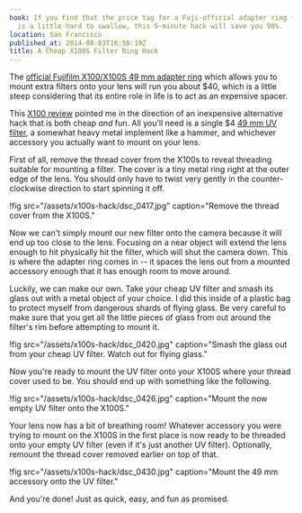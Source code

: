 ```yaml
---
hook: If you find that the price tag for a Fuji-official adapter ring for the X100S
  is a little hard to swallow, this 5-minute hack will save you 90%.
location: San Francisco
published_at: 2014-08-03T16:50:19Z
title: A Cheap X100S Filter Ring Hack
---
```


The [official Fujifilm X100/X100S 49 mm adapter ring](http://www.amazon.com/Fujifilm-AR-X100-Adapter-Ring-49mm/dp/B004MME69S) which allows you to mount extra filters onto your lens will run you about $40, which is a little steep considering that its entire role in life is to act as an expensive spacer.

This [X100 review](http://zackarias.com/for-photographers/gear-gadgets/fuji-x100-review/) pointed me in the direction of an inexpensive alternative hack that is both cheap *and* fun. All you'll need is a single $4 [49 mm UV filter](http://www.amazon.com/Tiffen-49mm-UV-Protection-Filter/dp/B00004ZCJF/ref=sr_1_1?ie=UTF8&qid=1407084409&sr=8-1&keywords=tiffen+49+mm+uv), a somewhat heavy metal implement like a hammer, and whichever accessory you actually want to mount on your lens.

First of all, remove the thread cover from the X100s to reveal threading suitable for mounting a filter. The cover is a tiny metal ring right at the outer edge of the lens. You should only have to twist very gently in the counter-clockwise direction to start spinning it off.

!fig src="/assets/x100s-hack/dsc_0417.jpg" caption="Remove the thread cover from the X100S."

Now we can't simply mount our new filter onto the camera because it will end up too close to the lens. Focusing on a near object will extend the lens enough to hit physically hit the filter, which will shut the camera down. This is where the adapter ring comes in -- it spaces the lens out from a mounted accessory enough that it has enough room to move around.

Luckily, we can make our own. Take your cheap UV filter and smash its glass out with a metal object of your choice. I did this inside of a plastic bag to protect myself from dangerous shards of flying glass. Be very careful to make sure that you get all the little pieces of glass from out around the filter's rim before attempting to mount it.

!fig src="/assets/x100s-hack/dsc_0420.jpg" caption="Smash the glass out from your cheap UV filter. Watch out for flying glass."

Now you're ready to mount the UV filter onto your X100S where your thread cover used to be. You should end up with something like the following.

!fig src="/assets/x100s-hack/dsc_0426.jpg" caption="Mount the now empty UV filter onto the X100S."

Your lens now has a bit of breathing room! Whatever accessory you were trying to mount on the X100S in the first place is now ready to be threaded onto your empty UV filter (even if it's just another UV filter). Optionally, remount the thread cover removed earlier on top of that.

!fig src="/assets/x100s-hack/dsc_0430.jpg" caption="Mount the 49 mm accessory onto the UV filter."

And you're done! Just as quick, easy, and fun as promised.
